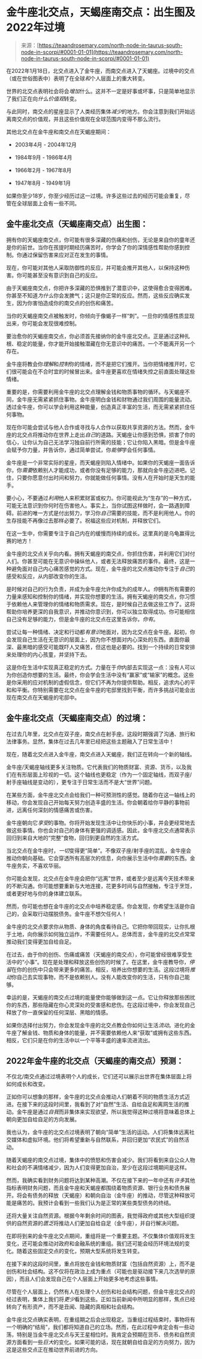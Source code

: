 <!--yml

category: 未分类

date: 2024-06-12 18:22:54

-->

# 金牛座北交点，天蝎座南交点：出生图及2022年过境

> 来源：[https://teaandrosemary.com/north-node-in-taurus-south-node-in-scorpi/#0001-01-01](https://teaandrosemary.com/north-node-in-taurus-south-node-in-scorpi/#0001-01-01)

在2022年1月18日，北交点进入了金牛座，而南交点进入了天蝎座。过境中的交点（或在世俗图表中）表明了在全球*和*个人层面上的重大转变。

世界的北交点表明社会将会*增加*什么。这并不一定是好事或坏事，只是简单地显示了我们正在向*什么价值观*转变。

与此同时，南交点的星座显示了人类经历集体*减少*的地方。你会注意到我们开始远离南交点的价值观，并且这些价值观在全球范围内变得不那么流行。

其他北交点在金牛座和南交点在天蝎座期间：

+   2003年4月 - 2004年12月

+   1984年9月 - 1986年4月

+   1966年2月 - 1967年8月

+   1947年8月 - 1949年1月

如果你至少18岁，你至少经历过这一过境。许多这些过去的经历可能会重复，尽管在全球层面上会有一些不同。

## 金牛座北交点（天蝎座南交点）出生图：

拥有你的天蝎座南交点，你可能有很多深藏的伤痛和创伤，无论是来自你的童年还是你的前世。当你在孩提时期经历痛苦时，你学会了你的深情感性帮助你感到控制。你通过保留伤害来应对正在发生的事情。

现在，你可能对其他人采取防御性的反应，并可能会推开其他人，以保持这种伤害。你可能甚至没有意识到自己的反应。

由于天蝎座南交点，你把许多深藏的恐惧推到了潜意识中，这使得愈合变得困难。你甚至不知道*为什么*你会发脾气；这只是你正常的反应。然而，这些反应确实发生，因为你害怕造成你的南交点的创伤和痛苦。

当你的天蝎座南交点被触发时，你倾向于像蝎子一样“刺”。一旦你的情感性质显现出来，你可能会发现很难控制。

要治愈你的天蝎座南交点，你必须首先接纳你的金牛座北交点。正是通过这种扎根、稳定的能量，你才能开始接触潜藏在你无意识中的痛苦。一个不能离开另一个存在。

金牛座将教会你*理解*和*控制*你的情绪，而不是把它们推开。当你把情绪推开时，它们很可能会在不合时宜的时候冒出来。金牛座更喜欢在情绪失控之前直面处理这些情绪。

重要的是，你需要利用金牛座的北交点理解金钱和物质事物的循环。与天蝎座不同，金牛座无需紧紧抓住事物。金牛座明白金钱和财物通过我们周围的能量流动。透过金牛座，你可以学会利用这种能量，创造真正丰富的生活，而无需紧紧抓住任何事物。

现在你可能会尝试与他人合作或寻找与人合作以获取共享资源的方法。然而，金牛座的北交点将推动你在世界上走出*自己*的道路。天蝎座让你感到恐惧，损害了你的信心，让你认为自己无法学习独自前行所需的技能；它让你陷入黑暗。但是金牛座会赋予你力量，并告诉你，通过简单尝试，你*能够*学会任何事情。

金牛座是一个非常实际的星座，而天蝎座则陷入情绪中。如果你的天蝎座一面告诉你，你*需要*依赖别人才能成功，或者你没有足够的能力，那就向金牛座迈进吧。记住，只要你愿意付出时间和努力，你就能做任何事情。没有人在开始时是天生的能手。

要小心，不要通过*利用*他人来积累财富或权力。你可能视此为“生存”的一种方式，可能无法意识到你何时在伤害他人。事实上，当你试图这样做时，会一路遇到障碍。前进的唯一方式是付出努力，学习你*自己*需要的技能，而不是利用他人。你的生存技能不再像过去那样必要了。祝福这些应对机制，并释放它们。

在这一生中，你需要专注于自己内在的缓慢而持续的成长。这里真的是乌龟赢得比赛的地方！

金牛座的北交点关乎向内看。拥有天蝎座的南交点，你抓住伤害，并利用它们对付人们。你甚至可能在无意识中操纵他人，或者无法释放痛苦的事件。最终，这是一种避免面对自己内心痛苦感觉的方式。现在，金牛座的北交点推动你专注于*自己*的感受和反应，从内部改变你的生活。

是时候对自己的行为负责，并成为金牛座允许你成为的成年人。*你*拥有所有需要的力量来感知和控制你的情绪，并实现你想要的生活。拥有天蝎座的南交点，你习惯于依赖他人来管理你的情绪和物质需求。现在，是时候自己去做这些工作了。这将帮助你培养更深的自我意识，并推动你意识到，你可以独立取得成功。你可能相信自己没有足够的能力，但是金牛座的北交点在这里告诉你，*你有*。

尝试让每一种情绪、决定和行动都*有意识*地面对，因为北交点在金牛座。起初，你会发现自己生活在无意识的层面上，因为你不想面对内心深处的东西。直面你最深、最黑暗的感受可能既吓人又痛苦，但这也是必要的。找到一个持续的日常安排来处理你的内心孩童，并坚持下去。

这是你在生活中实现真正稳定的方式。力量在于*你*内部去实现这一点：没有人可以为你创造你想要的生活。最终，你会学会生活中没有“赢家”或“输家”的概念。这些是你采用的应对机制的虚假信念，但它们不再为你提供帮助。相反，追求内心的平和和平衡。你特别需要在北交点在金牛座的宅邸里找到平衡，而许多挑战可能会出现在南交点在天蝎座的宅邸中。

## 金牛座北交点（天蝎座南交点）的过境：

在过去几年里，北交点在双子座，南交点在射手座。这段时期强调了沟通、旅行和法律事务。显然，集体在过去几年里已经把这些主题融入了日常生活中！

现在，随着北交点进入金牛座，南交点进入天蝎座，我们正在转向一个新的轴线。

金牛座/天蝎座轴线更多关注物质。它代表我们的物质财富、资源、货币，以及我们在有形层面上珍视的一切。这个轴线也更稳定（作为一个固定轴线，而双子座/射手座轴线是变动的），更专注于日常生活而不是大“世界”问题。

在某些方面，金牛座北交点会给我们一种可预测性的感觉。随着你在这一轴线上的移动，你会发现自己开始每天努力创造丰盛的生活。你会朝着给你平静的事物前进，远离任何深刻的情感痛苦或伤害。

金牛座朝向它*享受*的事物。你将开始发现生活中让你快乐的小事，并会更经常地去做这些事情。你也会对自己的身体有更强的调适感。因此，金牛座北交点通常表示回归到来自大地的“完整”食物，回归到更自然的生活方式。

当北交点在金牛座时，*一切*变得更“简单”。不像双子座/射手座的混乱，金牛座会推动你朝向基础。它会穿透所有高层次的信息，向你展示生活中你*需要*的东西。金牛座务实，不喜欢华丽。

你可能会发现，北交点在金牛座会把你“远离”世界，或者至少是远离今天技术带来的不断沟通。你可能想要重新与大地连接，花更多时间与自然接触，专注于烹饪，或者更好地与你的身体建立联系。

然而，你可能也想在金牛座的北交点中培养稳定感。你会发现，你希望生活是你自己的，会采取行动摆脱债务。金牛座不想欠任何人！

金牛座的北交点要求你从物质、身体的角度看待自己。它把你带回现实，让你扎根于土地，向你展示如何独立运作，不需要任何人。总体而言，金牛座的北交点常常推动我们变得更加自给自足。

在过去，由于你的创伤、伤痛或痛苦（天蝎座的南交点），你可能曾经很难享受生活中的“小事”。现在是处理和释放这些创伤的时候了。在这里，金牛座教导你，*停留*在你的创伤中只会带来更多的痛苦。相反，培养出你想要的生活。这段过境将*推动*你自己去实现事物，而不是依赖别人。没有人能改变你的生活，只有你自己能够。

幸运的是，天蝎座的南交点过境的能量使你能够做到这一点。它让你释放那些困扰你的东西，那些隐藏在你心灵深处的受害感和悲伤。在这段过境中，你会发现自己释放了你一直保留的任何深层、黑暗的情感。

如果你选择付出努力，你会发现金牛座的北交点教会你如何让生活*流动*。进化的金牛座了解金钱、物质和身体的能量，并不需要依赖他人来“获取”或拥有这些东西。相反，它们只是在你的生活中以一个平等丰盛的速率流进流出。

## 2022年金牛座的北交点（天蝎座的南交点）预测：

不仅北/南交点通过过境表明个人的成长，它们还可以展示出世界在集体层面上将如何成长和改变。

正如你可以想象的那样，金牛座的北交点会推动人们朝着不同的物质生活方式迈进。在接下来的这段时间里，我看到了对“自然”生活、自给自足和离网生活的推动。金牛座是通过*自我*而非集体来实现欲望，所以我觉得这种过境将意味着总体上朝向更加自给自足的方向发展。

我也认为，金牛座的北交点过境表明了朝向“简单”生活的运动。人们将集体远离社交媒体和虚拟环境。他们将希望重新与自然联系，并回归更加“农民式”的自然活动。

随着天蝎座的南交点过境，集体中的愤怒和伤害会减少。我们将看到来自公众人物和社会的不满情绪减少，因为人们变得更加自治，至少在这段过境期间是这样。

然而，我确实看到财务问题将达到某种高潮。不仅在接下来的一年中还有*许多*其他指标表明财务问题，而且金牛座和天蝎座都围绕着物质资源、银行业务和债务展开。将会有债务的释放（天蝎座）和朝向自治（金牛座）的推动，尽管这种释放可能是痛苦的。我预计会看到一些我们认为是正常的某些类型债务的终结。

还将大量关注自然资源。根据今年剩余时间的图表，我觉得政府或其他大型组织提供的自然资源的*匮乏*将推动人们更加自给自足（金牛座），并自行解决问题。

在即将到来的金牛座北交点期间，重组将是一个重要主题。不仅集体价值观将发生变化，还可能会推动对政府和金融系统的重组。我们还可能会经历环境法规的变化。随着这些固定交点的变化，预期大型系统将发生转变。

在接下来的这段时间里，重点将放在金钱和物质财富（包括自然资源）上，而不是创伤和社会结构。这不仅将在政治上成为重点（可能也是驱动接下来几次选举的原因），而且人们会发现自己在个人层面上开始更多地考虑这些事情。

尽管在个人层面上，仍然有人在处理个人创伤和社会结构问题，但金牛座北交点的经过表明，集体上我们将*更少*看到这些。正如当前新闻中所明显的那样，焦点已经转向了有形资产，而不是丑闻、隐藏的真相和社会结构。

金牛座北交点确实表明，在重组期之后会出现稳定。当重组过程结束时，事物将有一个明确的“结局”，我们都将知道自己的立场。然而，在此过程中肯定会有一些动荡，特别是当金牛座北交点与天王星相位时。我肯定会预期在货币、债务和自然资源方面看到一些*巨大*的变化。如果可能的话，现在就朝自给自足的方向努力，因为这是这些交点正在推动世界前进的方向。
